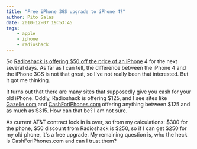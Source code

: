 ```yaml
---
title: "Free iPhone 3GS upgrade to iPhone 4?"
author: Pito Salas
date: 2010-12-07 19:53:45
tags:
    - apple
    - iphone
    - radioshack
---
```



So [Radioshack is offering $50 off the price of an
iPhone](<http://gigaom.com/apple/save-up-to-175-on-iphone-at-radioshack/>) 4
for the next several days. As far as I can tell, the difference between the
iPhone 4 and the iPhone 3GS is not that great, so I've not really been that
interested. But it got me thinking.

It turns out that there are many sites that supposedly give you cash for your
old iPhone. Oddly, Radioshack is offering $125, and I see sites like
[Gazelle.com](<http://www.gazelle.com/>) and
[CashForiPhones.com](<http://www.cashforiphones.com>) offering anything
between $125 and as much as $315. How can that be? I am not sure.

As current AT&T contract lock in is over, so from my calculations: $300 for
the phone, $50 discount from Radioshack is $250, so if I can get $250 for my
old phone, it's a free upgrade. My remaining question is, who the heck is
CashForiPhones.com and can I trust them?



